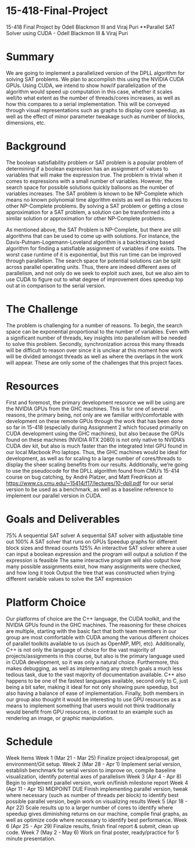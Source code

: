 # 15-418-Final-Project
15-418 Final Project by Odell Blackmon III and Viraj Puri
**Parallel SAT Solver using CUDA - Odell Blackmon III & Viraj Puri

# **Summary**
We are going to implement a parallelized version of the DPLL algorithm for solving SAT problems. We plan to accomplish this using the NVIDIA CUDA GPUs. Using CUDA, we intend to show how/if parallelization of the algorithm would speed up computation in this case, whether it scales well/to what extent as the number of threads/cores increases, as well as how this compares to a serial implementation. This will be conveyed through visual representations such as graphs to display core speedup, as well as the effect of minor parameter tweakage such as number of blocks, dimensions, etc. 

# **Background**
The boolean satisfiability problem or SAT problem is a popular problem of determining if a boolean expression has an assignment of values to variables that will make the expression true. The problem is trivial when it comes to expressions with a small number of variables. However, the search space for possible solutions quickly balloons as the number of variables increases. The SAT problem is known to be NP-Complete which means no known polynomial time algorithm exists as well as this reduces to other NP-Complete problems. By solving a SAT problem or getting a close approximation for a SAT problem, a solution can be transformed into a similar solution or approximation for other NP-Complete problems.

As mentioned above, the SAT Problem is NP-Complete, but there are still algorithms that can be used to come up with solutions. For instance, the Davis-Putnam-Logemann-Loveland algorithm is a backtracking based algorithm for finding a satisfiable assignment of variables if one exists. The worst case runtime of it is exponential, but this run time can be improved through parallelism. The search space for potential solutions can be split across parallel operating units. Thus, there are indeed different axes of parallelism, and not only do we seek to exploit such axes, but we also aim to use CUDA to figure out to what degree of improvement does speedup top out at in comparison to the serial version.

# **The Challenge**
The problem is challenging for a number of reasons. To begin, the search space can be exponential proportional to the number of variables. Even with a significant number of threads, key insights into parallelism will be needed to solve this problem. Secondly, synchronization across this many threads will be difficult to reason over since it is unclear at this moment how work will be divided amongst threads as well as where the overlaps in the work will appear. These are only some of the challenges that this project faces.

# **Resources**
First and foremost, the primary development resource we will be using are the NVIDIA GPUs from the GHC machines. This is for one of several reasons, the primary being, not only are we familiar with/comfortable with development on these remote GPUs through the work that has been done so far in 15-418 (especially during Assignment 2 which focused primarily on CUDA development using the GHC machines), but also because the GPUs found on these machines (NVIDIA RTX 2080) is not only native to NVIDIA’s CUDA dev kit, but also is much faster than the integrated Intel GPU found in our local Macbook Pro laptops. Thus, the GHC machines would be ideal for development, as well as for scaling to a large number of cores/threads to display the sheer scaling benefits from our results. Additionally, we’re going to use the pseudocode for the DPLL algorithm found from CMU’s 15-414 course on bug catching, by Andrė Platzer, and Matt Fredrikson at https://www.cs.cmu.edu/~15414/f17/lectures/10-dpll.pdf for our serial version to be used as a benchmark, as well as a baseline reference to implement our parallel version in CUDA.

# **Goals and Deliverables**
75%
A sequential SAT solver
A sequential SAT solver with adjustable time out
100%
A SAT solver that runs on GPUs
Speedup graphs for different block sizes and thread counts
125%
An interactive SAT solver where a user can input a boolean expression and the program will output a solution if the expression is feasible
The same interactive program will also output how many possible assignments exist, how many assignments were checked, and how long it took
Output the tree that was constructed when trying different variable values to solve the SAT expression 

# **Platform Choice**
Our platforms of choice are the C++ language, the CUDA toolkit, and the NVIDIA GPUs found in the GHC machines. The reasoning for these choices are multiple, starting with the basic fact that both team members in our group are most comfortable with CUDA among the various different choices of parallel toolkits available to us (such as OpenMP, MPI, etc). Additionally, C++ is not only the language of choice for the vast majority of projects/assignments in this course, but also is the primary language used in CUDA development, so it was only a natural choice. Furthermore, this makes debugging, as well as implementing any stretch goals a much less tedious task, due to the vast majority of documentation available. C++ also happens to be one of the fastest languages available, second only to C, just being a bit safer, making it ideal for not only showing pure speedup, but also having a balance of ease of implementation. Finally, both members in our group also thought it would be interesting to use GPU resources as a means to implement something that users would not think traditionally would benefit from GPU resources, in contrast to an example such as rendering an image, or graphic manipulation. 

# **Schedule**
Week
Items
Week 1 (Mar 21 - Mar 25)
Finalize project idea/proposal, get environment/Git setup.
Week 2 (Mar 28 - Apr 1)
Implement serial version, establish benchmark for serial version to improve on, compile baseline visualization, identify potential axes of parallelism
Week 3 (Apr 4 - Apr 8) 
Begin to implement parallel version, work on/finish milestone report
Week 4 (Apr 11 - Apr 15) MIDPOINT DUE
Finish implementing parallel version, tweak where necessary (such as number of threads per block) to identify best possible parallel version, begin work on visualizing results
Week 5 (Apr 18 - Apr 22)
Scale results up to a larger number of cores to identify where speedup gives diminishing returns on our machine, compile final graphs, as well as optimize code where necessary to identify best performance.
Week 6 (Apr 25 - Apr 29)
Finalize results, finish final report & submit, clean up code.
Week 7 (May 2 - May 6)
Work on final poster, ready/practice for 5 minute presentation.
